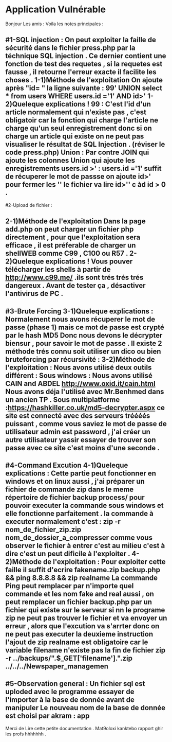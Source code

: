 # Application Vulnérable
Bonjour Les amis : 
Voila les notes principales :

#1-SQL injection : 
On peut exploiter la faille de sécurité dans le fichier press.php par la téchnique SQL injection .
Ce dernier contient une fonction de test des requetes , si la requetes est fausse , il retourne l'erreur exacte il facilite les choses .
1-1)Méthode de l'exploitation
On ajoute après "id= " la ligne suivante : 
99' UNION select * from users WHERE users.id ='1' AND id>'
1-2)Queleque explications !
99 : C'est l'id d'un article normalement qui n'existe pas , c'est obligatoir car la fonction qui charge l'article ne charge qu'un seul enregistrement 
donc si on charge un article qui existe on ne peut pas visualiser le résultat de SQL Injection . (réviser le code press.php)
Union : Par contre JOIN qui ajoute les colonnes Union qui ajoute les enregistrements 
users.id >' : users.id ='1' suffit de récuperer le mot de passse on ajoute id>' pour fermer les '' le fichier va lire id>'' c àd id > 0 .
----------------------------------------------------------------------------------------------------------------------------------------------------
#2-Upload de fichier : 

2-1)Méthode de l'exploitation
Dans la page add.php on peut charger un fichier php directement ,
pour que l'exploitation sera efficace , il est préferable de charger un shellWEB comme C99 , C100 ou R57 .
2-2)Queleque explications !
Vous pouver télécharger les shells  à partir de http://www.c99.me/ .ils sont trés trés trés dangereux .
Avant de tester ça , désactiver l'antivirus de PC .
----------------------------------------------------------------------------------------------------------------------------------------------------
#3-Brute Forcing 
3-1)Queleque explications :
Normalement nous avons récuperer le mot de passe (phase 1) mais ce mot de passe est crypté par le hash MD5
Donc nous devons le décrypter biensur , pour savoir le mot de passe .
Il existe 2 méthode trés connu soit utiliser un dico ou bien bruteforcing par récursivité : 
3-2)Méthode de l'exploitation :
Nous avons utilisé deux outils différent :
Sous windows : Nous avons utilisé CAIN and ABDEL http://www.oxid.it/cain.html
Nous avons déja l'utilisé avec Mr.Benhmed dans un ancien TP .
Sous multiplatforme :https://hashkiller.co.uk/md5-decrypter.aspx
ce site est connecté avec des serveurs tréééés puissant ,
comme vous saviez le mot de passe de utilisateur admin est password , j'ai créer un autre utilisateur yassir essayer de trouver son passe
avec ce site c'est moins d'une seconde .
----------------------------------------------------------------------------------------------------------------------------------------------------
#4-Command Excution
4-1)Queleque explications :
Cette partie peut fonctionner en windows et on linux aussi , j'ai préparer un fichier de commande zip dans le meme répertoire de fichier backup 
process/ pour pouvoir executer la commande sous windows et elle fonctionne parfaitement .
la commande à executer normalement c'est : zip -r nom_de_fichier_zip.zip nom_de_dossier_a_compresser 
comme vous observer le fichier à entrer c'est au milieu c'est à dire c'est un peut dificile à l'exploiter .
4-2)Méthode de l'exploitation :
Pour exploiter cette faille il suffit d'ecrire
fakename.zip backup.php && ping 8.8.8.8 && zip realname
La commande Ping peut remplacer par n'importe quel commande et les nom fake and real aussi , on peut remplacer un fichier backup.php
par un fichier qui existe sur le serveur si nn le programe zip ne peut pas trouver le fichier et va envoyer un erreur , alors que l'excution va s'arrter 
donc on ne peut pas executer la deuxieme instruction
l'ajout de zip realname est obligatoire car le variable filename n'existe pas  la fin de fichier 
zip -r ../backups/".$_GET['filename'].".zip ../../../Newspaper_managemen
----------------------------------------------------------------------------------------------------------------------------------------------------
#5-Observation general :
Un fichier sql est uploded avec le programme essayer de l'importer à la base de donnée avant de manipuler
Le nouveau nom de la base de donnée est choisi par akram : app 
----------------------------------------------------------------------------------------------------------------------------------------------------
Merci de Lire cette petite documentation .
Mat9oloxi kanktebo rapport ghir les profs hhhhhhh .






